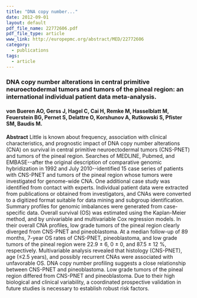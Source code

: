 ```yaml
---
title: "DNA copy number..."
date: 2012-09-01
layout: default
pdf_file_name: 22772606.pdf
pdf_file_type: article
www_link: http://europepmc.org/abstract/MED/22772606
category:
  - publications
tags:
  - article
---
```


### DNA copy number alterations in central primitive neuroectodermal tumors and tumors of the pineal region: an international individual patient data meta-analysis.
#### von Bueren AO, Gerss J, Hagel C, Cai H, Remke M, Hasselblatt M, Feuerstein BG, Pernet S, Delattre O, Korshunov A, Rutkowski S, Pfister SM, Baudis M.

**Abstract** Little is known about frequency, association with clinical characteristics, and prognostic impact of DNA copy number alterations (CNA) on survival in central primitive neuroectodermal tumors (CNS-PNET) and tumors of the pineal region. Searches of MEDLINE, Pubmed, and EMBASE--after the original description of comparative genomic hybridization in 1992 and July 2010--identified 15 case series of patients with CNS-PNET and tumors of the pineal region whose tumors were investigated for genome-wide CNA. One additional case study was identified from contact with experts. Individual patient data were extracted from publications or obtained from investigators, and CNAs were converted to a digitized format suitable for data mining and subgroup identification. Summary profiles for genomic imbalances were generated from case-specific data. Overall survival (OS) was estimated using the Kaplan-Meier method, and by univariable and multivariable Cox regression models. In their overall CNA profiles, low grade tumors of the pineal region clearly diverged from CNS-PNET and pineoblastoma. At a median follow-up of 89 months, 7-year OS rates of CNS-PNET, pineoblastoma, and low grade tumors of the pineal region were 22.9 ± 6, 0 ± 0, and 87.5 ± 12 %, respectively. Multivariable analysis revealed that histology (CNS-PNET), age (≤2.5 years), and possibly recurrent CNAs were associated with unfavorable OS. DNA copy number profiling suggests a close relationship between CNS-PNET and pineoblastoma. Low grade tumors of the pineal region differed from CNS-PNET and pineoblastoma. Due to their high biological and clinical variability, a coordinated prospective validation in future studies is necessary to establish robust risk factors.

